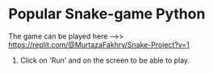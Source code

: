 # Popular Snake-game Python
 
The game can be played here -->> https://replit.com/@MurtazaFakhry/Snake-Project?v=1
1. Click on 'Run' and on the screen to be able to play.
